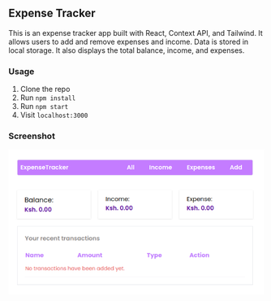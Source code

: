 ## Expense Tracker
    
   This is an expense tracker app built with React, Context API, and Tailwind. It allows users to add and remove expenses and income.
   Data is stored in local storage.
   It also displays the total balance, income, and expenses.

### Usage

1. Clone the repo
2. Run `npm install`
3. Run `npm start`
4. Visit `localhost:3000`

### Screenshot
![Screenshot](public/screenshot.png)